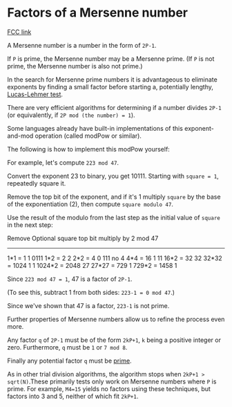 # Factors of a Mersenne number

[FCC link](https://www.freecodecamp.org/learn/coding-interview-prep/rosetta-code/factors-of-a-mersenne-number)

A Mersenne number is a number in the form of `2P-1`.

If `P` is prime, the Mersenne number may be a Mersenne prime. (If `P` is not
prime, the Mersenne number is also not prime.)

In the search for Mersenne prime numbers it is advantageous to eliminate
exponents by finding a small factor before starting a, potentially lengthy,
[Lucas-Lehmer test](https://rosettacode.org/wiki/Lucas-Lehmer%20test "Lucas-Lehmer test").

There are very efficient algorithms for determining if a number divides `2P-1`
(or equivalently, if `2P mod (the number) = 1`).

Some languages already have built-in implementations of this exponent-and-mod
operation (called modPow or similar).

The following is how to implement this modPow yourself:

For example, let's compute `223 mod 47`.

Convert the exponent 23 to binary, you get 10111. Starting with `square = 1`,
repeatedly square it.

Remove the top bit of the exponent, and if it's 1 multiply `square` by the base
of the exponentiation (2), then compute `square modulo 47`.

Use the result of the modulo from the last step as the initial value of `square`
in the next step:

Remove Optional square top bit multiply by 2 mod 47

---

1\*1 = 1 1 0111 1\*2 = 2 2 2\*2 = 4 0 111 no 4 4\*4 = 16 1 11 16\*2 = 32 32
32\*32 = 1024 1 1 1024\*2 = 2048 27 27\*27 = 729 1 729\*2 = 1458 1

Since `223 mod 47 = 1`, 47 is a factor of `2P-1`.

(To see this, subtract 1 from both sides: `223-1 = 0 mod 47`.)

Since we've shown that 47 is a factor, `223-1` is not prime.

Further properties of Mersenne numbers allow us to refine the process even more.

Any factor `q` of `2P-1` must be of the form `2kP+1`, `k` being a positive
integer or zero. Furthermore, `q` must be `1` or `7 mod 8`.

Finally any potential factor `q` must be
[prime](https://rosettacode.org/wiki/Primality%20by%20Trial%20Division "Primality by Trial Division").

As in other trial division algorithms, the algorithm stops when
`2kP+1 > sqrt(N)`.These primarily tests only work on Mersenne numbers where `P`
is prime. For example, `M4=15` yields no factors using these techniques, but
factors into 3 and 5, neither of which fit `2kP+1`.

